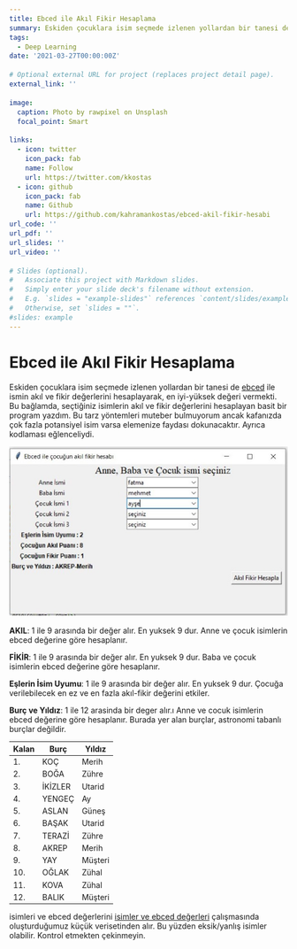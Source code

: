 ```yaml
---
title: Ebced ile Akıl Fikir Hesaplama
summary: Eskiden çocuklara isim seçmede izlenen yollardan bir tanesi de [ebced](https://tr.wikipedia.org/wiki/Ebced_hesab%C4%B1) ile ismin akıl ve fikir değerlerini hesaplayarak, en iyi-yüksek değeri vermekti. Bu bağlamda, seçtiğiniz isimlerin akıl ve fikir değerlerini hesaplayan basit bir program yazdım.
tags:
  - Deep Learning
date: '2021-03-27T00:00:00Z'

# Optional external URL for project (replaces project detail page).
external_link: ''

image:
  caption: Photo by rawpixel on Unsplash
  focal_point: Smart

links:
  - icon: twitter
    icon_pack: fab
    name: Follow
    url: https://twitter.com/kkostas
  - icon: github
    icon_pack: fab
    name: Github
    url: https://github.com/kahramankostas/ebced-akil-fikir-hesabi
url_code: ''
url_pdf: ''
url_slides: ''
url_video: ''

# Slides (optional).
#   Associate this project with Markdown slides.
#   Simply enter your slide deck's filename without extension.
#   E.g. `slides = "example-slides"` references `content/slides/example-slides.md`.
#   Otherwise, set `slides = ""`.
#slides: example
---
```

# Ebced ile Akıl Fikir Hesaplama

Eskiden çocuklara isim seçmede izlenen yollardan bir tanesi de [ebced](https://tr.wikipedia.org/wiki/Ebced_hesab%C4%B1) ile ismin akıl ve fikir değerlerini hesaplayarak, en iyi-yüksek değeri vermekti. Bu bağlamda, seçtiğiniz isimlerin akıl ve fikir değerlerini hesaplayan basit bir program yazdım.
Bu tarz yöntemleri muteber bulmuyorum ancak kafanızda çok fazla potansiyel isim varsa elemenize faydası dokunacaktır. Ayrıca kodlaması eğlenceliydi.

![ekran görüntüsü](1.jpg)

**AKIL**: 1 ile 9 arasında bir değer alır. En yuksek 9 dur. Anne ve çocuk isimlerin ebced değerine göre hesaplanır.

**FİKİR**:  1 ile 9 arasında bir değer alır. En yuksek 9 dur. Baba ve çocuk isimlerin ebced değerine göre hesaplanır.

**Eşlerin İsim Uyumu**: 1 ile 9 arasında bir değer alır. En yuksek 9 dur. Çocuğa verilebilecek en ez ve en fazla akıl-fikir değerini  etkiler. 

**Burç ve Yıldız**: 1 ile 12 arasinda bir deger alır.ı Anne ve cocuk isimlerin ebced değerine göre hesaplanır. Burada yer alan burçlar,  astronomi tabanlı burçlar değildir. 

|Kalan|Burç|Yıldız|
| ------ | ------ | ------ |
|1.	|	KOÇ	|	Merih|
|2.	|	BOĞA	|	Zühre|
|3.		|İKİZLER	|	Utarid|
|4.	|	YENGEÇ	|	Ay|
|5.	|	ASLAN	|	Güneş|
|6.	|	BAŞAK		|Utarid|
|7.	|	TERAZİ	|	Zühre|
|8.	|	AKREP		|Merih|
|9.	|	YAY		|Müşteri|
|10.|		OĞLAK		|Zühal|
|11.	|	KOVA		|Zühal|
|12.	|	BALIK		|Müşteri|

isimleri ve ebced değerlerini [isimler ve ebced değerleri](https://github.com/kahramankostas/isimler-ve-ebced-de-erleri) çalışmasında oluşturduğumuz küçük verisetinden alır. Bu yüzden eksik/yanlış isimler olabilir. Kontrol etmekten çekinmeyin.

